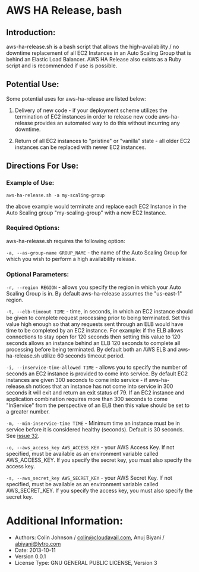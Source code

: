 # AWS HA Release, bash

## Introduction:
aws-ha-release.sh is a bash script that allows the high-availability / no downtime replacement of all EC2 Instances in an Auto Scaling Group that is behind an Elastic Load Balancer. AWS HA Release also exists as a Ruby script and is recommended if use is possible.

## Potential Use:
Some potential uses for aws-ha-release are listed below:

1. Delivery of new code - if your deployment scheme utilizes the termination of EC2 instances in order to release new code aws-ha-release provides an automated way to do this without incurring any downtime.

2. Return of all EC2 instances to "pristine" or "vanilla" state - all older EC2 instances can be replaced with newer EC2 instances.

## Directions For Use:
### Example of Use:

```
aws-ha-release.sh -a my-scaling-group
```

the above example would terminate and replace each EC2 Instance in the Auto Scaling group "my-scaling-group" with a new EC2 Instance.

### Required Options:
aws-ha-release.sh requires the following option:

`-a, --as-group-name GROUP_NAME` - the name of the Auto Scaling Group for which you wish to perform a high availability release.

### Optional Parameters:
`-r, --region REGION` - allows you specify the region in which your Auto Scaling Group is in. By default aws-ha-release assumes the "us-east-1" region.

`-t, --elb-timeout TIME` - time, in seconds, in which an EC2 instance should be given to complete request processing prior to being terminated. Set this value high enough so that any requests sent through an ELB would have time to be completed by an EC2 instance. For example: if the ELB allows connections to stay open for 120 seconds then setting this value to 120 seconds allows an instance behind an ELB 120 seconds to complete all processing before being terminated. By default both an AWS ELB and aws-ha-release.sh utilize 60 seconds timeout period.

`-i, --inservice-time-allowed TIME` - allows you to specify the number of seconds an EC2 instance is provided to come into service. By default EC2 instances are given 300 seconds to come into service - if aws-ha-release.sh notices that an instance has not come into service in 300 seconds it will exit and return an exit status of 79. If an EC2 instance and application combination requires more than 300 seconds to come "InService" from the perspective of an ELB then this value should be set to a greater number.

`-m, --min-inservice-time TIME` - Minimum time an instance must be in service before it is considered healthy (seconds). Default is 30 seconds. See [issue 32](https://github.com/colinbjohnson/aws-missing-tools/issues/32).

`-o, --aws_access_key AWS_ACCESS_KEY` - your AWS Access Key. If not specified, must be available as an environment variable called AWS_ACCESS_KEY. If you specify the secret key, you must also specify the access key.

`-s, --aws_secret_key AWS_SECRET_KEY` - your AWS Secret Key. If not specified, must be available as an environment variable called AWS_SECRET_KEY. If you specify the access key, you must also specify the secret key.

# Additional Information:
- Authors: Colin Johnson / colin@cloudavail.com, Anuj Biyani / abiyani@lytro.com
- Date: 2013-10-11
- Version 0.0.1
- License Type: GNU GENERAL PUBLIC LICENSE, Version 3
